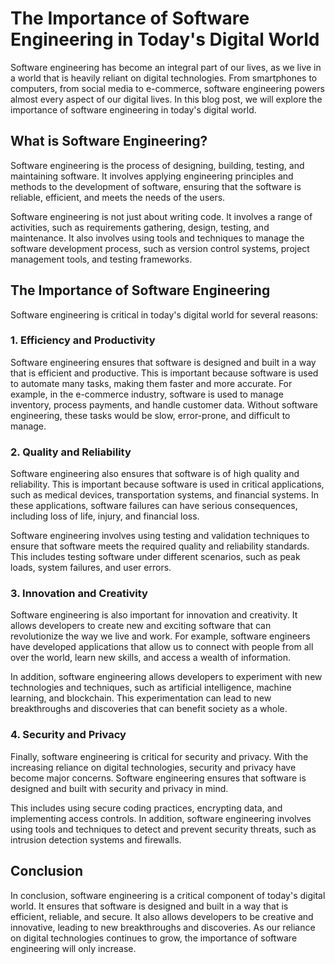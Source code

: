# The Importance of Software Engineering in Today's Digital World

Software engineering has become an integral part of our lives, as we live in a world that is heavily reliant on digital technologies. From smartphones to computers, from social media to e-commerce, software engineering powers almost every aspect of our digital lives. In this blog post, we will explore the importance of software engineering in today's digital world.

## What is Software Engineering?

Software engineering is the process of designing, building, testing, and maintaining software. It involves applying engineering principles and methods to the development of software, ensuring that the software is reliable, efficient, and meets the needs of the users.

Software engineering is not just about writing code. It involves a range of activities, such as requirements gathering, design, testing, and maintenance. It also involves using tools and techniques to manage the software development process, such as version control systems, project management tools, and testing frameworks.

## The Importance of Software Engineering

Software engineering is critical in today's digital world for several reasons:

### 1. Efficiency and Productivity

Software engineering ensures that software is designed and built in a way that is efficient and productive. This is important because software is used to automate many tasks, making them faster and more accurate. For example, in the e-commerce industry, software is used to manage inventory, process payments, and handle customer data. Without software engineering, these tasks would be slow, error-prone, and difficult to manage.

### 2. Quality and Reliability

Software engineering also ensures that software is of high quality and reliability. This is important because software is used in critical applications, such as medical devices, transportation systems, and financial systems. In these applications, software failures can have serious consequences, including loss of life, injury, and financial loss.

Software engineering involves using testing and validation techniques to ensure that software meets the required quality and reliability standards. This includes testing software under different scenarios, such as peak loads, system failures, and user errors.

### 3. Innovation and Creativity

Software engineering is also important for innovation and creativity. It allows developers to create new and exciting software that can revolutionize the way we live and work. For example, software engineers have developed applications that allow us to connect with people from all over the world, learn new skills, and access a wealth of information.

In addition, software engineering allows developers to experiment with new technologies and techniques, such as artificial intelligence, machine learning, and blockchain. This experimentation can lead to new breakthroughs and discoveries that can benefit society as a whole.

### 4. Security and Privacy

Finally, software engineering is critical for security and privacy. With the increasing reliance on digital technologies, security and privacy have become major concerns. Software engineering ensures that software is designed and built with security and privacy in mind.

This includes using secure coding practices, encrypting data, and implementing access controls. In addition, software engineering involves using tools and techniques to detect and prevent security threats, such as intrusion detection systems and firewalls.

## Conclusion

In conclusion, software engineering is a critical component of today's digital world. It ensures that software is designed and built in a way that is efficient, reliable, and secure. It also allows developers to be creative and innovative, leading to new breakthroughs and discoveries. As our reliance on digital technologies continues to grow, the importance of software engineering will only increase.
